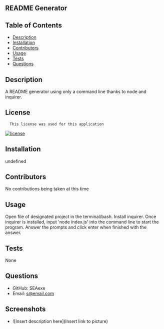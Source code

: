## README Generator


## Table of Contents
- [Description](#description)
- [Installation](#installation)
- [Contributors](#contributors)
- [Usage](#usage)
- [Tests](#tests)
- [Questions](#questions)
## Description
A README generator using only a command line thanks to node and inquirer.
## License
      This license was used for this application

[![license](https://img.shields.io/badge/license-undefined-blue.svg)](https://shields.io/)
## Installation
undefined
## Contributors
No contributions being taken at this time
## Usage
Open file of designated project in the terminal/bash. Install inquirer. Once inquirer is installed, input 'node index.js' into the command line to start the program. Answer the prompts and click enter when finished with the answer.
## Tests
None
## Questions
- GitHub: SEAexe
- Email: s@email.com

## Screenshots
- ![Insert description here](Insert link to picture)

